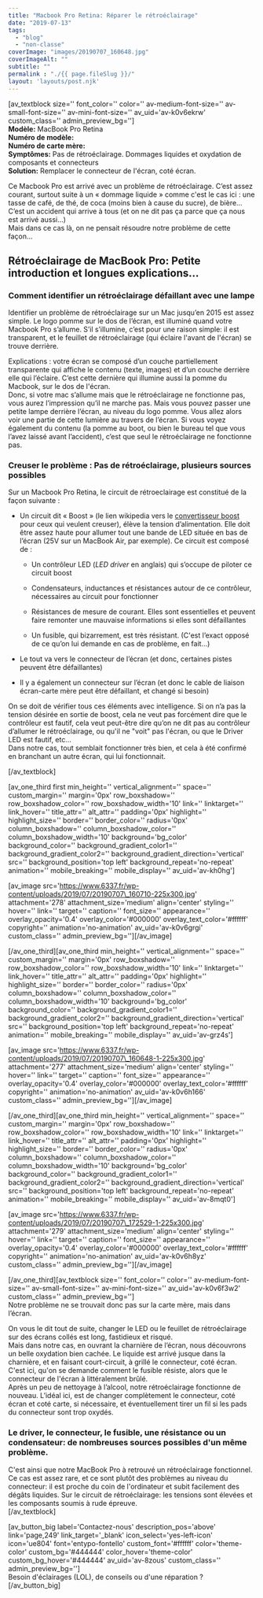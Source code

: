 ```yaml
---
title: "Macbook Pro Retina: Réparer le rétroéclairage"
date: "2019-07-13"
tags:  
  - "blog"
  - "non-classe"
coverImage: "images/20190707_160648.jpg"
coverImageAlt: ""
subtitle: ""
permalink : "./{{ page.fileSlug }}/"
layout: 'layouts/post.njk'
---
```


\[av\_textblock size='' font\_color='' color='' av-medium-font-size='' av-small-font-size='' av-mini-font-size='' av\_uid='av-k0v6ekrw' custom\_class='' admin\_preview\_bg=''\]  
**Modèle:** MacBook Pro Retina  
**Numéro de modèle:**  
**Numéro de carte mère:**  
**Symptômes:** Pas de rétroéclairage. Dommages liquides et oxydation de composants et connecteurs  
**Solution:** Remplacer le connecteur de l'écran, coté écran.

Ce Macbook Pro est arrivé avec un problème de rétroéclairage. C’est assez courant, surtout suite à un « dommage liquide » comme c'est le cas ici : une tasse de café, de thé, de coca (moins bien à cause du sucre), de bière… C’est un accident qui arrive à tous (et on ne dit pas ça parce que ça nous est arrivé aussi...)  
Mais dans ce cas là, on ne pensait résoudre notre problème de cette façon…

## Rétroéclairage de MacBook Pro: Petite introduction et longues explications...

### Comment identifier un rétroéclairage défaillant avec une lampe

Identifier un problème de rétroéclairage sur un Mac jusqu’en 2015 est assez simple. Le logo pomme sur le dos de l’écran, est illuminé quand votre Macbook Pro s’allume. S’il s’illumine, c’est pour une raison simple: il est transparent, et le feuillet de rétroéclairage (qui éclaire l'avant de l'écran) se trouve derrière.

Explications : votre écran se composé d’un couche partiellement transparente qui affiche le contenu (texte, images) et d’un couche derrière elle qui l’éclaire. C’est cette dernière qui illumine aussi la pomme du Macbook, sur le dos de l'écran.  
Donc, si votre mac s’allume mais que le rétroéclairage ne fonctionne pas, vous aurez l’impression qu’il ne marche pas. Mais vous pouvez passer une petite lampe derrière l’écran, au niveau du logo pomme. Vous allez alors voir une partie de cette lumière au travers de l’écran. Si vous voyez également du contenu (la pomme au boot, ou bien le bureau tel que vous l’avez laissé avant l’accident), c’est que seul le rétroéclairage ne fonctionne pas.

### Creuser le problème : Pas de rétroéclairage, plusieurs sources possibles

Sur un Macbook Pro Retina, le circuit de rétroeclairage est constitué de la façon suivante :

- Un circuit dit « Boost » (le lien wikipedia vers le [convertisseur boost](https://fr.wikipedia.org/wiki/Convertisseur_Boost) pour ceux qui veulent creuser), élève la tension d’alimentation. Elle doit être assez haute pour allumer tout une bande de LED située en bas de l’écran (25V sur un MacBook Air, par exemple). Ce circuit est composé de :
    
    - Un contrôleur LED (_LED driver_ en anglais) qui s’occupe de piloter ce circuit boost
    
    - Condensateurs, inductances et résistances autour de ce contrôleur, nécessaires au circuit pour fonctionner
    
    - Résistances de mesure de courant. Elles sont essentielles et peuvent faire remonter une mauvaise informations si elles sont défaillantes
    
    - Un fusible, qui bizarrement, est très résistant. (C'est l’exact opposé de ce qu’on lui demande en cas de problème, en fait...)
- Le tout va vers le connecteur de l’écran (et donc, certaines pistes peuvent être défaillantes)
- Il y a également un connecteur sur l’écran (et donc le cable de liaison écran-carte mère peut être défaillant, et changé si besoin)

On se doit de vérifier tous ces éléments avec intelligence. Si on n’a pas la tension désirée en sortie de boost, cela ne veut pas forcément dire que le contrôleur est fautif, cela veut peut-être dire qu’on ne dit pas au contrôleur d’allumer le rétroéclairage, ou qu'il ne "voit" pas l'écran, ou que le Driver LED est fautif, etc...  
Dans notre cas, tout semblait fonctionner très bien, et cela à été confirmé en branchant un autre écran, qui lui fonctionnait.

  
\[/av\_textblock\]

\[av\_one\_third first min\_height='' vertical\_alignment='' space='' custom\_margin='' margin='0px' row\_boxshadow='' row\_boxshadow\_color='' row\_boxshadow\_width='10' link='' linktarget='' link\_hover='' title\_attr='' alt\_attr='' padding='0px' highlight='' highlight\_size='' border='' border\_color='' radius='0px' column\_boxshadow='' column\_boxshadow\_color='' column\_boxshadow\_width='10' background='bg\_color' background\_color='' background\_gradient\_color1='' background\_gradient\_color2='' background\_gradient\_direction='vertical' src='' background\_position='top left' background\_repeat='no-repeat' animation='' mobile\_breaking='' mobile\_display='' av\_uid='av-kh0hg'\]

\[av\_image src='https://www.6337.fr/wp-content/uploads/2019/07/20190707\_160710-225x300.jpg' attachment='278' attachment\_size='medium' align='center' styling='' hover='' link='' target='' caption='' font\_size='' appearance='' overlay\_opacity='0.4' overlay\_color='#000000' overlay\_text\_color='#ffffff' copyright='' animation='no-animation' av\_uid='av-k0v6grgi' custom\_class='' admin\_preview\_bg=''\]\[/av\_image\]

\[/av\_one\_third\]\[av\_one\_third min\_height='' vertical\_alignment='' space='' custom\_margin='' margin='0px' row\_boxshadow='' row\_boxshadow\_color='' row\_boxshadow\_width='10' link='' linktarget='' link\_hover='' title\_attr='' alt\_attr='' padding='0px' highlight='' highlight\_size='' border='' border\_color='' radius='0px' column\_boxshadow='' column\_boxshadow\_color='' column\_boxshadow\_width='10' background='bg\_color' background\_color='' background\_gradient\_color1='' background\_gradient\_color2='' background\_gradient\_direction='vertical' src='' background\_position='top left' background\_repeat='no-repeat' animation='' mobile\_breaking='' mobile\_display='' av\_uid='av-grz4s'\]

\[av\_image src='https://www.6337.fr/wp-content/uploads/2019/07/20190707\_160648-1-225x300.jpg' attachment='277' attachment\_size='medium' align='center' styling='' hover='' link='' target='' caption='' font\_size='' appearance='' overlay\_opacity='0.4' overlay\_color='#000000' overlay\_text\_color='#ffffff' copyright='' animation='no-animation' av\_uid='av-k0v6h166' custom\_class='' admin\_preview\_bg=''\]\[/av\_image\]

\[/av\_one\_third\]\[av\_one\_third min\_height='' vertical\_alignment='' space='' custom\_margin='' margin='0px' row\_boxshadow='' row\_boxshadow\_color='' row\_boxshadow\_width='10' link='' linktarget='' link\_hover='' title\_attr='' alt\_attr='' padding='0px' highlight='' highlight\_size='' border='' border\_color='' radius='0px' column\_boxshadow='' column\_boxshadow\_color='' column\_boxshadow\_width='10' background='bg\_color' background\_color='' background\_gradient\_color1='' background\_gradient\_color2='' background\_gradient\_direction='vertical' src='' background\_position='top left' background\_repeat='no-repeat' animation='' mobile\_breaking='' mobile\_display='' av\_uid='av-8mqt0'\]

\[av\_image src='https://www.6337.fr/wp-content/uploads/2019/07/20190707\_172529-1-225x300.jpg' attachment='279' attachment\_size='medium' align='center' styling='' hover='' link='' target='' caption='' font\_size='' appearance='' overlay\_opacity='0.4' overlay\_color='#000000' overlay\_text\_color='#ffffff' copyright='' animation='no-animation' av\_uid='av-k0v6h8yz' custom\_class='' admin\_preview\_bg=''\]\[/av\_image\]

\[/av\_one\_third\]\[av\_textblock size='' font\_color='' color='' av-medium-font-size='' av-small-font-size='' av-mini-font-size='' av\_uid='av-k0v6f3w2' custom\_class='' admin\_preview\_bg=''\]  
Notre problème ne se trouvait donc pas sur la carte mère, mais dans l’écran.

On vous le dit tout de suite, changer le LED ou le feuillet de rétroéclairage sur des écrans collés est long, fastidieux et risqué.  
Mais dans notre cas, en ouvrant la charnière de l’écran, nous découvrons un belle oxydation bien cachée. Le liquide est arrivé jusque dans la charnière, et en faisant court-circuit, à grillé le connecteur, coté écran. C'est ici, qu'on se demande comment le fusible résiste, alors que le connecteur de l'écran à littéralement brûlé.  
Après un peu de nettoyage à l’alcool, notre rétroéclairage fonctionne de nouveau. L’idéal ici, est de changer complètement le connecteur, coté écran et coté carte, si nécessaire, et éventuellement tirer un fil si les pads du connecteur sont trop oxydés.

### Le driver, le connecteur, le fusible, une résistance ou un condensateur: de nombreuses sources possibles d'un même problème.

C'est ainsi que notre MacBook Pro à retrouvé un rétroéclairage fonctionnel. Ce cas est assez rare, et ce sont plutôt des problèmes au niveau du connecteur: il est proche du coin de l'ordinateur et subit facilement des dégâts liquides. Sur le circuit de rétroéclairage: les tensions sont élevées et les composants soumis à rude épreuve.  
\[/av\_textblock\]

\[av\_button\_big label='Contactez-nous' description\_pos='above' link='page,249' link\_target='\_blank' icon\_select='yes-left-icon' icon='ue804' font='entypo-fontello' custom\_font='#ffffff' color='theme-color' custom\_bg='#444444' color\_hover='theme-color' custom\_bg\_hover='#444444' av\_uid='av-8zous' custom\_class='' admin\_preview\_bg=''\]  
Besoin d'éclairages (LOL), de conseils ou d'une réparation ?  
\[/av\_button\_big\]
